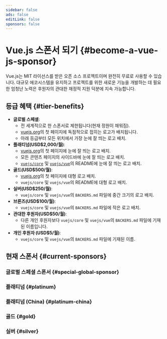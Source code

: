 ```yaml
---
sidebar: false
ads: false
editLink: false
sponsors: false
---
```


<script setup>
import SponsorsGroup from '@theme/components/SponsorsGroup.vue'
</script>

# Vue.js 스폰서 되기 {#become-a-vue-js-sponsor}

Vue.js는 MIT 라이선스를 받은 오픈 소스 프로젝트이며 완전히 무료로 사용할 수 있습니다.
대규모 에코시스템을 유지하고 프로젝트를 위한 새로운 기능을 개발하는 데 필요한 엄청난 노력은 후원자의 관대한 재정적 지원 덕분에 지속 가능합니다.


## 등급 혜택 {#tier-benefits}

- **글로벌 스페셜**:
  - 전 세계적으로 한 스폰서로 제한됩니다(현재 정원이 채워짐).
  - [vuejs.org](/)의 첫 페이지에 독점적으로 접히는 로고가 배치됩니다.
  - 아래 등급부터 모든 위치에서 가장 눈에 잘 띄는 로고 배치.
- **플래티넘(USD$2,000/월)**:
  - [vuejs.org](/)의 첫 페이지에 눈에 잘 띄는 로고 배치.
  - 모든 콘텐츠 페이지의 사이드바에 눈에 잘 띄는 로고 배치.
  - [`vuejs/core`](https://github.com/vuejs/core) 및 [`vuejs/vue`](https://github.com/vuejs/core)의 README에 눈에 잘 띄는 로고 배치.
- **골드(USD$500/월)**:
  - [vuejs.org](/)의 첫 페이지에 대형 로고 배치.
  - `vuejs/core` 및 `vuejs/vue`의 README에 대형 로고 배치.
- **실버(USD$250/월)**:
  - `vuejs/core` 및 `vuejs/vue`의 `BACKERS.md` 파일에 중간 크기의 로고 배치.
- **브론즈(USD$100/월)**:
  - `vuejs/core` 및 `vuejs/vue`의 `BACKERS.md` 파일에 작은 로고 배치.
- **관대한 후원자(USD$50/월)**:
  - 다른 개인 후원자보다 `vuejs/core` 및 `vuejs/vue`의 `BACKERS.md` 파일에 기재된 이름입니다.
- **개인 후원자 (USD$5/월)**:
  - `vuejs/core` 및 `vuejs/vue`의 `BACKERS.md` 파일에 기재된 이름.

## 현재 스폰서 {#current-sponsors}

### 글로벌 스페셜 스폰서 {#special-global-sponsor}

<SponsorsGroup tier="special" placement="page" />

### 플래티넘 {#platinum}

<SponsorsGroup tier="platinum" placement="page" />

### 플래티넘 (China) {#platinum-china}

<SponsorsGroup tier="platinum_china" placement="page" />

### 골드 {#gold}

<SponsorsGroup tier="gold" placement="page" />

### 실버 {#silver}

<SponsorsGroup tier="silver" placement="page" />
